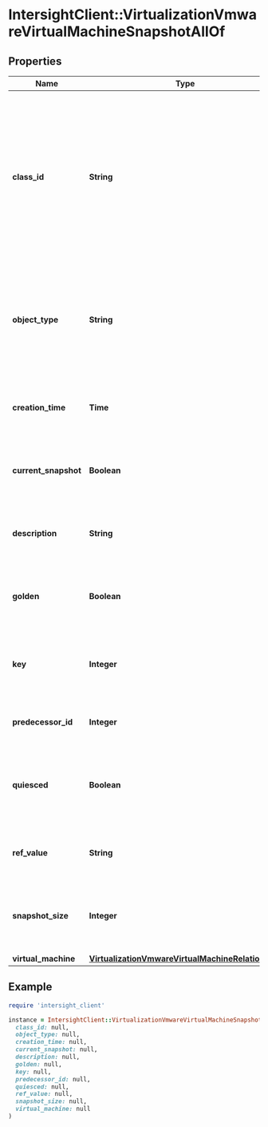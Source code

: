 # IntersightClient::VirtualizationVmwareVirtualMachineSnapshotAllOf

## Properties

| Name | Type | Description | Notes |
| ---- | ---- | ----------- | ----- |
| **class_id** | **String** | The fully-qualified name of the instantiated, concrete type. This property is used as a discriminator to identify the type of the payload when marshaling and unmarshaling data. | [default to &#39;virtualization.VmwareVirtualMachineSnapshot&#39;] |
| **object_type** | **String** | The fully-qualified name of the instantiated, concrete type. The value should be the same as the &#39;ClassId&#39; property. | [default to &#39;virtualization.VmwareVirtualMachineSnapshot&#39;] |
| **creation_time** | **Time** | Snapshot creation time. Time at which snapshot gets created. | [optional] |
| **current_snapshot** | **Boolean** | If yes, it determines it is the latest snapshot of the virtual machine. | [optional] |
| **description** | **String** | User provided description of the virtual machine snapshot. | [optional] |
| **golden** | **Boolean** | If yes, the virtual machine snapshot cannot be deleted. | [optional] |
| **key** | **Integer** | The internally assigned id/key of virtual machine snapshot. | [optional] |
| **predecessor_id** | **Integer** | Predecessor id is the id of the parent snapshot. | [optional] |
| **quiesced** | **Boolean** | Quiesce pauses all the I/O operations on virtual machine till the snapshot is taken. | [optional] |
| **ref_value** | **String** | Internally assigned MOR reference value. | [optional] |
| **snapshot_size** | **Integer** | Size of the snapshot file created of the virtual machine, stored in bytes. | [optional] |
| **virtual_machine** | [**VirtualizationVmwareVirtualMachineRelationship**](VirtualizationVmwareVirtualMachineRelationship.md) |  | [optional] |

## Example

```ruby
require 'intersight_client'

instance = IntersightClient::VirtualizationVmwareVirtualMachineSnapshotAllOf.new(
  class_id: null,
  object_type: null,
  creation_time: null,
  current_snapshot: null,
  description: null,
  golden: null,
  key: null,
  predecessor_id: null,
  quiesced: null,
  ref_value: null,
  snapshot_size: null,
  virtual_machine: null
)
```

